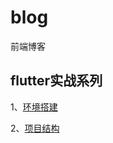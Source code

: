 # blog
前端博客

## flutter实战系列

1、[环境搭建](https://github.com/webXP999/blog/issues/2)

2、[项目结构](https://github.com/webXP999/blog/issues/3)
